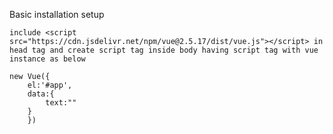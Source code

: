Basic installation setup

    include <script src="https://cdn.jsdelivr.net/npm/vue@2.5.17/dist/vue.js"></script> in head tag and create script tag inside body having script tag with vue instance as below

    new Vue({
    	el:'#app',
    	data:{
    		text:""
    	}
    	})
